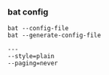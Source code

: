 ### bat config





 

```
bat --config-file
bat --generate-config-file

---
--style=plain
--paging=never
```
